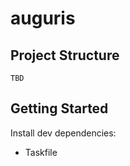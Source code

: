 # auguris

## Project Structure
```
TBD
```

## Getting Started

Install dev dependencies:
- Taskfile
